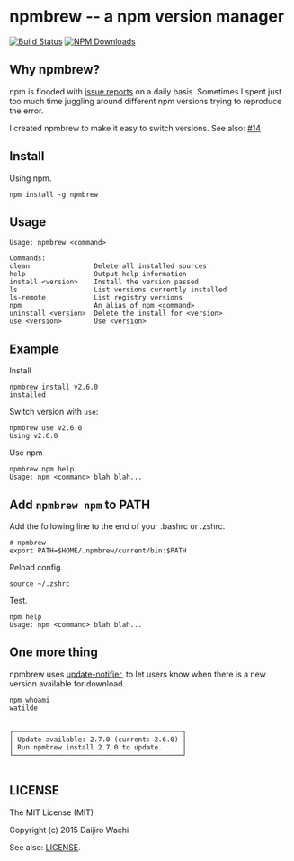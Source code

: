 # npmbrew -- a npm version manager

[![Build Status](https://api.travis-ci.org/watilde/npmbrew.svg)](https://travis-ci.org/watilde/npmbrew)
[![NPM Downloads](http://img.shields.io/npm/dm/npmbrew.svg)](https://www.npmjs.org/package/npmbrew)

## Why npmbrew?
npm is flooded with [issue reports](https://github.com/npm/npm/issues) on a daily basis. Sometimes I spent just too much time juggling around different npm versions trying to reproduce the error.

I created npmbrew to make it easy to switch  versions. See also: [#14](https://github.com/watilde/npmbrew/issues/14)

## Install
Using npm.

```
npm install -g npmbrew
```

## Usage
```
Usage: npmbrew <command>

Commands:
clean                Delete all installed sources
help                 Output help information
install <version>    Install the version passed
ls                   List versions currently installed
ls-remote            List registry versions
npm                  An alias of npm <command>
uninstall <version>  Delete the install for <version>
use <version>        Use <version>
```

## Example
Install
```
npmbrew install v2.6.0
installed
```

Switch version with `use`:
```
npmbrew use v2.6.0
Using v2.6.0
```

Use npm
```
npmbrew npm help
Usage: npm <command> blah blah...
```

## Add `npmbrew npm` to PATH
Add the following line to the end of your .bashrc or .zshrc.
```
# npmbrew
export PATH=$HOME/.npmbrew/current/bin:$PATH
```

Reload config.
```
source ~/.zshrc
```

Test.
```
npm help
Usage: npm <command> blah blah...
```

## One more thing
npmbrew uses [update-notifier](https://github.com/yeoman/update-notifier/), to let users know when there is a new version available for download.
```
npm whoami
watilde


┌──────────────────────────────────────────┐
│ Update available: 2.7.0 (current: 2.6.0) │
│ Run npmbrew install 2.7.0 to update.     │
└──────────────────────────────────────────┘


```

## LICENSE
The MIT License (MIT)

Copyright (c) 2015 Daijiro Wachi

See also: [LICENSE](/LICENSE).
